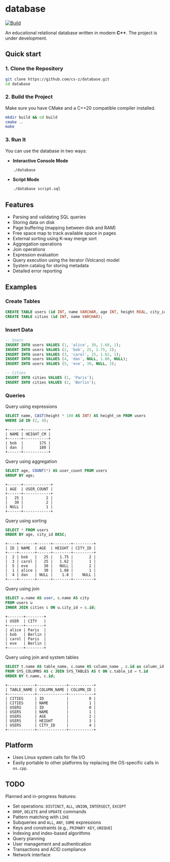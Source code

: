 # database

[![Build](https://github.com/cs-z/database/actions/workflows/ci.yml/badge.svg)](https://github.com/cs-z/database/actions/workflows/ci.yml)

An educational relational database written in modern **C++**. The project is under development.

## Quick start

### 1. Clone the Repository

```bash
git clone https://github.com/cs-z/database.git
cd database
```

### 2. Build the Project

Make sure you have CMake and a C++20 compatible compiler installed.

```bash
mkdir build && cd build
cmake ..
make
```

### 3. Run It

You can use the database in two ways:

- **Interactive Console Mode**

	```bash
	./database
	```

- **Script Mode**

	```bash
	./database script.sql
	```

## Features

- Parsing and validating SQL queries
- Storing data on disk
- Page buffering (mapping between disk and RAM)
- Free space map to track available space in pages
- External sorting using K-way merge sort
- Aggregation operations
- Join operations
- Expression evaluation
- Query execution using the iterator (Volcano) model
- System catalog for storing metadata
- Detailed error reporting

## Examples

### Create Tables

```sql
CREATE TABLE users (id INT, name VARCHAR, age INT, height REAL, city_id INT);
CREATE TABLE cities (id INT, name VARCHAR);
```

### Insert Data

```sql
-- Users
INSERT INTO users VALUES (1, 'alice', 30, 1.68, 1);
INSERT INTO users VALUES (2, 'bob', 25, 1.75, 2);
INSERT INTO users VALUES (3, 'carol', 25, 1.62, 1);
INSERT INTO users VALUES (4, 'dan', NULL, 1.80, NULL);
INSERT INTO users VALUES (5, 'eve', 30, NULL, 2);

-- Cities
INSERT INTO cities VALUES (1, 'Paris');
INSERT INTO cities VALUES (2, 'Berlin');
```

### Queries

Query using expressions

```sql
SELECT name, CAST(height * 100 AS INT) AS height_cm FROM users
WHERE id IN (2, 4);
```

```
+------+-----------+
| NAME | HEIGHT_CM |
+------+-----------+
| bob  |       175 |
| dan  |       180 |
+------+-----------+
```

Query using aggregation

```sql
SELECT age, COUNT(*) AS user_count FROM users
GROUP BY age;
```

```
+------+------------+
| AGE  | USER_COUNT |
+------+------------+
|   25 |          2 |
|   30 |          2 |
| NULL |          1 |
+------+------------+
```

Query using sorting

```sql
SELECT * FROM users
ORDER BY age, city_id DESC;
```

```
+----+-------+------+--------+---------+
| ID | NAME  | AGE  | HEIGHT | CITY_ID |
+----+-------+------+--------+---------+
|  2 | bob   |   25 |   1.75 |       2 |
|  3 | carol |   25 |   1.62 |       1 |
|  5 | eve   |   30 |   NULL |       2 |
|  1 | alice |   30 |   1.68 |       1 |
|  4 | dan   | NULL |    1.8 |    NULL |
+----+-------+------+--------+---------+
```

Query using join

```sql
SELECT u.name AS user, c.name AS city
FROM users u
INNER JOIN cities c ON u.city_id = c.id;
```

```
+-------+--------+
| USER  | CITY   |
+-------+--------+
| alice | Paris  |
| bob   | Berlin |
| carol | Paris  |
| eve   | Berlin |
+-------+--------+
```

Query using join and system tables

```sql
SELECT t.name AS table_name, c.name AS column_name , c.id as column_id
FROM SYS_COLUMNS AS c JOIN SYS_TABLES AS t ON c.table_id = t.id
ORDER BY t.name, c.id;
```

```
+------------+-------------+-----------+
| TABLE_NAME | COLUMN_NAME | COLUMN_ID |
+------------+-------------+-----------+
| CITIES     | ID          |         0 |
| CITIES     | NAME        |         1 |
| USERS      | ID          |         0 |
| USERS      | NAME        |         1 |
| USERS      | AGE         |         2 |
| USERS      | HEIGHT      |         3 |
| USERS      | CITY_ID     |         4 |
+------------+-------------+-----------+
```

## Platform

- Uses Linux system calls for file I/O
- Easily portable to other platforms by replacing the OS-specific calls in `os.cpp`.

## TODO

Planned and in-progress features:

- Set operations: `DISTINCT`, `ALL`, `UNION`, `INTERSECT`, `EXCEPT`
- `DROP`, `DELETE` and `UPDATE` commands
- Pattern matching with `LIKE`
- Subqueries and `ALL`, `ANY`, `SOME` expressions
- Keys and constraints (e.g., `PRIMARY KEY`, `UNIQUE`)
- Indexing and index-based algorithms
- Query planning
- User management and authentication
- Transactions and ACID compliance
- Network interface
